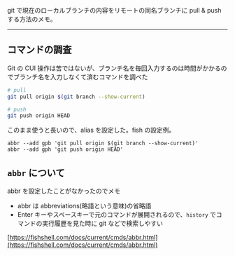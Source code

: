 git で現在のローカルブランチの内容をリモートの同名ブランチに pull & push する方法のメモ。

---

## コマンドの調査

Git の CUI 操作は苦ではないが、ブランチ名を毎回入力するのは時間がかかるのでブランチ名を入力しなくて済むコマンドを調べた

```sh
# pull
git pull origin $(git branch --show-current) 

# push
git push origin HEAD
```

このまま使うと長いので、alias を設定した。fish の設定例。

```config
abbr --add gpb 'git pull origin $(git branch --show-current)'
abbr --add gph 'git push origin HEAD'
```

## `abbr` について

abbr を設定したことがなかったのでメモ

- abbr は abbreviations(略語という意味)の省略語
- Enter キーやスペースキーで元のコマンドが展開されるので、`history` でコマンドの実行履歴を見た時に git などで検索しやすい

[https://fishshell.com/docs/current/cmds/abbr.html](https://fishshell.com/docs/current/cmds/abbr.html)
